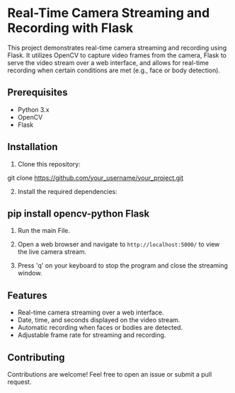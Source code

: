 # Real-Time Camera Streaming and Recording with Flask

This project demonstrates real-time camera streaming and recording using Flask. It utilizes OpenCV to capture video frames from the camera, Flask to serve the video stream over a web interface, and allows for real-time recording when certain conditions are met (e.g., face or body detection).

## Prerequisites

- Python 3.x
- OpenCV
- Flask

## Installation

1. Clone this repository:

git clone https://github.com/your_username/your_project.git


2. Install the required dependencies:

pip install opencv-python Flask
----------------------------------------------------------------------------------------------------------------------
1. Run the main File.

2. Open a web browser and navigate to `http://localhost:5000/` to view the live camera stream.

3. Press 'q' on your keyboard to stop the program and close the streaming window.

## Features

- Real-time camera streaming over a web interface.
- Date, time, and seconds displayed on the video stream.
- Automatic recording when faces or bodies are detected.
- Adjustable frame rate for streaming and recording.

## Contributing

Contributions are welcome! Feel free to open an issue or submit a pull request.

